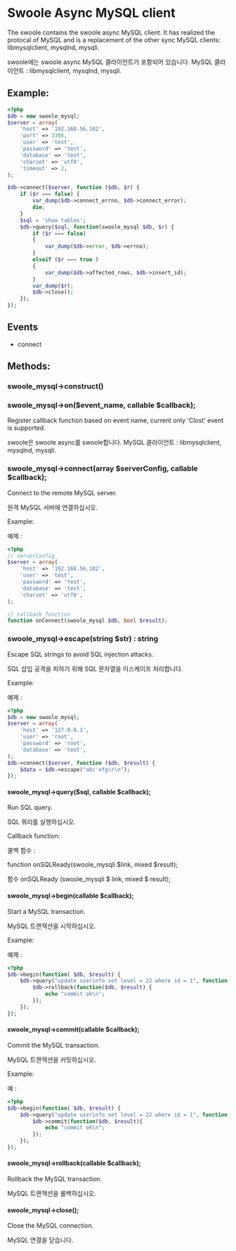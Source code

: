 # Swoole Async MySQL client

The swoole contains the swoole async MySQL client. It has realized the protocal of MySQL and is a replacement of the other sync MySQL clients: libmysqlclient, mysqlnd, mysqli.

swoole에는 swoole async MySQL 클라이언트가 포함되어 있습니다. MySQL 클라이언트 : libmysqlclient, mysqlnd, mysqli.

## Example:

``` php
<?php
$db = new swoole_mysql;
$server = array(
    'host' => '192.168.56.102',
    'port' => 3306,
    'user' => 'test',
    'password' => 'test',
    'database' => 'test',
    'charset' => 'utf8',
    'timeout' => 2,
);

$db->connect($server, function ($db, $r) {
    if ($r === false) {
        var_dump($db->connect_errno, $db->connect_error);
        die;
    }
    $sql = 'show tables';
    $db->query($sql, function(swoole_mysql $db, $r) {
        if ($r === false)
        {
            var_dump($db->error, $db->errno);
        }
        elseif ($r === true )
        {
            var_dump($db->affected_rows, $db->insert_id);
        }
        var_dump($r);
        $db->close();
    });
});
```

## Events

* connect

## Methods:

### swoole_mysql->construct()

### swoole_mysql->on($event_name, callable $callback);

Register callback function based on event name, current only 'Clost' event is supported.

swoole은 swoole async를 swoole합니다. MySQL 클라이언트 : libmysqlclient, mysqlnd, mysqli.

### swoole_mysql->connect(array $serverConfig, callable $callback);

Connect to the remote MySQL server.

원격 MySQL 서버에 연결하십시오.

Example:

예제 :

``` php
<?php
// serverConfig
$server = array(
    'host' => '192.168.56.102',
    'user' => 'test',
    'password' => 'test',
    'database' => 'test',
    'charset' => 'utf8',
);

// callback function
function onConnect(swoole_mysql $db, bool $result);
```

### swoole_mysql->escape(string $str) : string

Escape SQL strings to avoid SQL injection attacks.

SQL 삽입 공격을 피하기 위해 SQL 문자열을 이스케이프 처리합니다.

Example:

예제 :

``` php
<?php
$db = new swoole_mysql;
$server = array(
    'host' => '127.0.0.1',
    'user' => 'root',
    'password' => 'root',
    'database' => 'test',
);
$db->connect($server, function ($db, $result) {
    $data = $db->escape("abc'efg\r\n");
});
```

#### swoole_mysql->query($sql, callable $callback);

Run SQL query.

SQL 쿼리를 실행하십시오.

Callback function:

콜백 함수 :

function onSQLReady(swoole_mysqli $link, mixed $result);

함수 onSQLReady (swoole_mysqli $ link, mixed $ result);

#### swoole_mysql->begin(callable $callback);

Start a MySQL transaction.

MySQL 트랜잭션을 시작하십시오.

Example:

예제 :

``` php
<?php
$db->begin(function( $db, $result) {
    $db->query("update userinfo set level = 22 where id = 1", function($db, $result) {
        $db->rollback(function($db, $result) {
            echo "commit ok\n";
        });
    });
});
```

#### swoole_mysql->commit(callable $callback);

Commit the MySQL transaction.

MySQL 트랜잭션을 커밋하십시오.

Example:

예 :

``` php
<?php
$db->begin(function( $db, $result) {
    $db->query("update userinfo set level = 22 where id = 1", function($db, $result) {
        $db->commit(function($db, $result){
            echo "commit ok\n";
        });
    });
});
```

#### swoole_mysql->rollback(callable $callback);

Rollback the MySQL transaction.

MySQL 트랜잭션을 롤백하십시오.

#### swoole_mysql->close();

Close the MySQL connection.

MySQL 연결을 닫습니다.